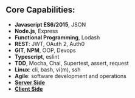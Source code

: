 ## Core Capabilities:

- **Javascript ES6/2015**, JSON
- **Node.js**, Express
- **Functional Programming**, Lodash
- **REST**: JWT, OAuth 2, Auth0
- **GIT**, **NPM**, OOP, Devops
- **Typescript**, eslint
- **TDD**, Mocha, Chai, Supertest, assert, request
- **Linux**: cli, bash, vi(m), ssh
- **Agile**: software development and operations
- [**Server Side**](/server-side.hmd)
- [**Client Side**](/client-side.hmd)
